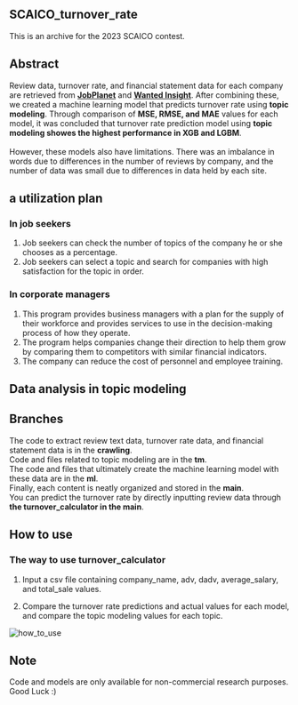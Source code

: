 ## SCAICO_turnover_rate
This is an archive for the 2023 SCAICO contest.

## Abstract
Review data, turnover rate, and financial statement data for each company are retrieved from **[JobPlanet](https://www.jobplanet.co.kr/job)** and **[Wanted Insight](https://insight.wanted.co.kr/)**. After combining these, we created a machine learning model that predicts turnover rate using **topic modeling**. Through comparison of **MSE, RMSE, and MAE** values ​​for each model, it was concluded that turnover rate prediction model using **topic modeling showes the highest performance in XGB and LGBM**.<br>
<br>
However, these models also have limitations. There was an imbalance in words due to differences in the number of reviews by company, and the number of data was small due to differences in data held by each site.
<br>

## a utilization plan 
### In job seekers
1. Job seekers can check the number of topics of the company he or she chooses as a percentage.<br>
2. Job seekers can select a topic and search for companies with high satisfaction for the topic in order.
### In corporate managers
1. This program provides business managers with a plan for the supply of their workforce and provides services to use in the decision-making process of how they operate. <br>
2. The program helps companies change their direction to help them grow by comparing them to competitors with similar financial indicators. <br>
3. The company can reduce the cost of personnel and employee training.<br>
## Data analysis in topic modeling

## Branches
The code to extract review text data, turnover rate data, and financial statement data is in the **crawling**.<br>
Code and files related to topic modeling are in the **tm**.<br>
The code and files that ultimately create the machine learning model with these data are in the **ml**.<br>
Finally, each content is neatly organized and stored in the **main**.<br>
You can predict the turnover rate by directly inputting review data through **the turnover_calculator in the main**.<br>

## How to use
### The way to use turnover_calculator
1. Input a csv file containing company_name, adv, dadv, average_salary, and total_sale values.

2. Compare the turnover rate predictions and actual values ​​for each model, and compare the topic modeling values ​​for each topic.
   
![how_to_use](https://github.com/Sue-HyeongLee/SCAICO_turnover_rate/assets/120773889/1980bde2-ac9d-415f-9ea2-9b8482d55f60)

## Note
Code and models are only available for non-commercial research purposes.<br>
Good Luck :)

   

